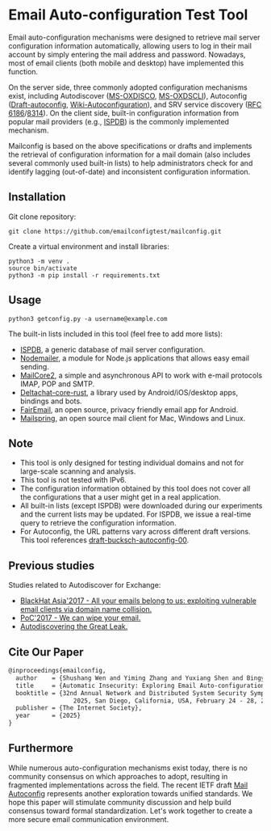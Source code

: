 # Email Auto-configuration Test Tool

Email auto-configuration mechanisms were designed to retrieve mail server configuration information automatically, allowing users to log in their mail account by simply entering the mail address and password. Nowadays,  most of email clients (both mobile and desktop) have implemented this function.

On the server side, three commonly adopted configuration mechanisms exist, including Autodiscover ([MS-OXDISCO](https://msopenspecs.azureedge.net/files/MS-OXDISCO/%5bMS-OXDISCO%5d.pdf), [MS-OXDSCLI](https://msopenspecs.azureedge.net/files/MS-OXDSCLI/%5bMS-OXDSCLI%5d.pdf)), Autoconfig ([Draft-autoconfig](https://datatracker.ietf.org/doc/draft-bucksch-autoconfig/00/), [Wiki-Autoconfiguration](https://wiki.mozilla.org/Thunderbird:Autoconfiguration)), and SRV service discovery ([RFC 6186](https://datatracker.ietf.org/doc/html/rfc6186)/[8314](https://datatracker.ietf.org/doc/html/rfc8314)). On the client side, built-in configuration information from popular mail providers (e.g., [ISPDB](https://github.com/thunderbird/autoconfig)) is the commonly implemented mechanism.

Mailconfig is based on the above specifications or drafts and implements the retrieval of configuration information for a mail domain (also includes several commonly used built-in lists) to help administrators check for and identify lagging (out-of-date) and inconsistent configuration information.

## Installation

Git clone repository:

```shell
git clone https://github.com/emailconfigtest/mailconfig.git
```

Create a virtual environment and install libraries:

```shell
python3 -m venv .
source bin/activate
python3 -m pip install -r requirements.txt
```

## Usage

```
python3 getconfig.py -a username@example.com
```

The built-in lists included in this tool (feel free to add more lists):

- [ISPDB](https://github.com/thunderbird/autoconfig), a generic database of mail server configuration.
- [Nodemailer](https://github.com/nodemailer/nodemailer/tree/d1ae0a86883ba6011a49a5bbdf076098e2e3637a), a module for Node.js applications that allows easy email sending.
- [MailCore2](https://github.com/MailCore/mailcore2/blob/7417b2e8dd7e2c028aadb72056e4d1428c0627c4/resources/providers.json), a simple and asynchronous API to work with e-mail protocols IMAP, POP and SMTP.
- [Deltachat-core-rust](https://github.com/deltachat/deltachat-core-rust/blob/137e32fe49bc51a0602b158fc9e8a0df054384d3/src/provider/data.rs), a library used by Android/iOS/desktop apps, bindings and bots.
- [FairEmail](https://github.com/M66B/FairEmail/blob/be474a7aa3dedd695d29152dca305e4c9f8b03e6/app/src/main/res/xml/providers.xml), an open source, privacy friendly email app for Android.
- [Mailspring](https://github.com/Foundry376/Mailspring/blob/17aa64165577c6bb794a13f6f2ddd19556c4ecc1/app/internal_packages/onboarding/lib/mailspring-provider-settings.json), an open source mail client for Mac, Windows and Linux.


## Note

- This tool is only designed for testing individual domains and not for large-scale scanning and analysis.
- This tool is not tested with IPv6.
- The configuration information obtained by this tool does not cover all the configurations that a user might get in a real application.
- All built-in lists (except ISPDB) were downloaded during our experiments and the current lists may be updated. For ISPDB, we issue a real-time query to retrieve the configuration information.
- For Autoconfig, the URL patterns vary across different draft versions. This tool references [draft-bucksch-autoconfig-00](https://datatracker.ietf.org/doc/draft-bucksch-autoconfig/00/).

## Previous studies

Studies related to Autodiscover for Exchange:

- [BlackHat Asia'2017 -  All your emails belong to us: exploiting vulnerable email clients via domain name collision.](https://www.blackhat.com/docs/asia-17/materials/asia-17-Nesterov-All-Your-Emails-Belong-To-Us-Exploiting-Vulnerable-Email-Clients-Via-Domain-Name-Collision-wp.pdf)
- [PoC'2017 - We can wipe your email.](https://www.powerofcommunity.net/poc2017/ilya.pdf)
- [Autodiscovering the Great Leak.](https://www.akamai.com/blog/security/autodiscovering-the-great-leak)

## Cite Our Paper

```latex
@inproceedings{emailconfig,
  author 	= {Shushang Wen and Yiming Zhang and Yuxiang Shen and Bingyu Li and Haixin Duan and Jingqiang Lin},
  title 	= {Automatic Insecurity: Exploring Email Auto-configuration in the Wild},
  booktitle = {32nd Annual Network and Distributed System Security Symposium, {NDSS}
                  2025, San Diego, California, USA, February 24 - 28, 2024},
  publisher	= {The Internet Society},
  year		= {2025}
}
```

## Furthermore

While numerous auto-configuration mechanisms exist today, there is no community consensus on which approaches to adopt, resulting in fragmented implementations across the field. The recent IETF draft [Mail Autoconfig](https://datatracker.ietf.org/doc/draft-ietf-mailmaint-autoconfig/00/) represents another exploration towards unified standards. We hope this paper will stimulate community discussion and help build consensus toward formal standardization. Let's work together to create a more secure email communication environment.